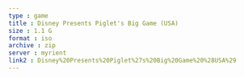 ```yaml
---
type : game
title : Disney Presents Piglet's Big Game (USA)
size : 1.1 G
format : iso
archive : zip
server : myrient
link2 : Disney%20Presents%20Piglet%27s%20Big%20Game%20%28USA%29
---
```

